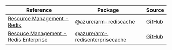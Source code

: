 | Reference | Package | Source |
|---|---|---|
|[Resource Management - Redis](arm-rediscache-readme.md)|[@azure/arm-rediscache](https://www.npmjs.com/package/@azure/arm-rediscache)|[GitHub](https://github.com/Azure/azure-sdk-for-js/blob/main/sdk/redis/arm-rediscache)|
|[Resouce Management - Redis Enterprise ](arm-redisenterprisecache-readme.md)|[@azure/arm-redisenterprisecache](https://www.npmjs.com/package/@azure/arm-redisenterprisecache)|[GitHub](https://github.com/Azure/azure-sdk-for-js/blob/main/sdk/redisenterprise/arm-redisenterprisecache)|
